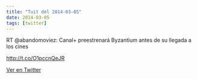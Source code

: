```yaml
---
title: "Tuit del 2014-03-05"
date: 2014-03-05
tags: [twitter]
---
```


RT @abandomoviez: Canal+ preestrenará Byzantium antes de su llegada a los cines

http://t.co/O1pccnQeJR



[Ver en Twitter](https://twitter.com/i/web/status/441270258306121728)
